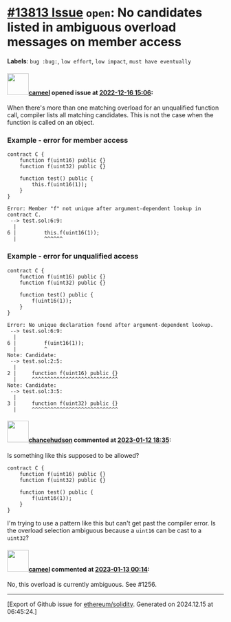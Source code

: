 # [\#13813 Issue](https://github.com/ethereum/solidity/issues/13813) `open`: No candidates listed in ambiguous overload messages on member access
**Labels**: `bug :bug:`, `low effort`, `low impact`, `must have eventually`


#### <img src="https://avatars.githubusercontent.com/u/137030?v=4" width="50">[cameel](https://github.com/cameel) opened issue at [2022-12-16 15:06](https://github.com/ethereum/solidity/issues/13813):

When there's more than one matching overload for an unqualified function call, compiler lists all matching candidates. This is not the case when the function is called on an object.

### Example - error for member access
```solidity
contract C {
    function f(uint16) public {}
    function f(uint32) public {}

    function test() public {
        this.f(uint16(1));
    }
}
```

```
Error: Member "f" not unique after argument-dependent lookup in contract C.
 --> test.sol:6:9:
  |
6 |         this.f(uint16(1));
  |         ^^^^^^
```

### Example - error for unqualified access
```solidity
contract C {
    function f(uint16) public {}
    function f(uint32) public {}

    function test() public {
        f(uint16(1));
    }
}
```
```
Error: No unique declaration found after argument-dependent lookup.
 --> test.sol:6:9:
  |
6 |         f(uint16(1));
  |         ^
Note: Candidate:
 --> test.sol:2:5:
  |
2 |     function f(uint16) public {}
  |     ^^^^^^^^^^^^^^^^^^^^^^^^^^^^
Note: Candidate:
 --> test.sol:3:5:
  |
3 |     function f(uint32) public {}
  |     ^^^^^^^^^^^^^^^^^^^^^^^^^^^^
```

#### <img src="https://avatars.githubusercontent.com/u/631020?u=ec73cce105debed136fc811ac2f58eae8d70ce72&v=4" width="50">[chancehudson](https://github.com/chancehudson) commented at [2023-01-12 18:35](https://github.com/ethereum/solidity/issues/13813#issuecomment-1380844820):

Is something like this supposed to be allowed?
```solidity
contract C {
    function f(uint16) public {}
    function f(uint32) public {}

    function test() public {
        f(uint16(1));
    }
}
```

I'm trying to use a pattern like this but can't get past the compiler error. Is the overload selection ambiguous because a `uint16` can be cast to a `uint32`?

#### <img src="https://avatars.githubusercontent.com/u/137030?v=4" width="50">[cameel](https://github.com/cameel) commented at [2023-01-13 00:14](https://github.com/ethereum/solidity/issues/13813#issuecomment-1381137306):

No, this overload is currently ambiguous. See #1256.


-------------------------------------------------------------------------------



[Export of Github issue for [ethereum/solidity](https://github.com/ethereum/solidity). Generated on 2024.12.15 at 06:45:24.]
